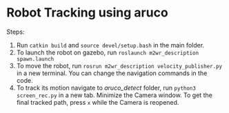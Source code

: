 # Robot Tracking using aruco

Steps:
  1. Run ```catkin build``` and ```source devel/setup.bash``` in the main folder.
  2. To launch the robot on gazebo, run ```roslaunch m2wr_description spawn.launch```
  3. To move the robot, run ```rosrun m2wr_description velocity_publisher.py``` in a new terminal. You can change the navigation commands in the code.
  4. To track its motion navigate to *aruco_detect* folder, run ```python3 screen_rec.py``` in a new tab. Minimize the Camera window. To get the final tracked path, press ```x``` while the Camera is reopened.
